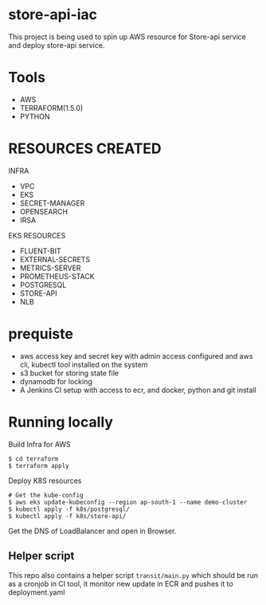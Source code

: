 # store-api-iac
This project is being used to spin up AWS resource for Store-api service and deploy store-api service.

# Tools 
* AWS
* TERRAFORM(1.5.0)
* PYTHON

# RESOURCES CREATED
 INFRA
* VPC
* EKS
* SECRET-MANAGER
* OPENSEARCH
* IRSA

EKS RESOURCES
* FLUENT-BIT
* EXTERNAL-SECRETS
* METRICS-SERVER
* PROMETHEUS-STACK
* POSTGRESQL
* STORE-API 
* NLB

# prequiste
* aws access key and secret key with admin access configured and aws cli, kubectl tool installed on the system
* s3 bucket for storing state file 
* dynamodb for locking
* A Jenkins CI setup with access to ecr, and docker, python and git install

# Running locally

Build Infra for AWS
```
$ cd terraform
$ terraform apply
```
Deploy K8S resources
```
# Get the kube-config
$ aws eks update-kubeconfig --region ap-south-1 --name demo-cluster
$ kubectl apply -f k8s/postgresql/
$ kubectl apply -f k8s/store-api/
```
Get the DNS of LoadBalancer and open in Browser.

## Helper script

This repo also contains a helper script `transit/main.py` which should be run as a cronjob in CI tool, it monitor new update in ECR and pushes it to deployment.yaml

